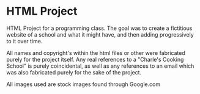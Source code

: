 # HTML Project
HTML Project for a programming class. The goal was to create a fictitious website of a school and what it might have, and then adding progressively to it over time.

All names and copyright's within the html files or other were fabricated purely for the project itself. Any real references to a "Charle's Cooking School" is purely coincidental, as well as any references to an email which was also fabricated purely for the sake of the project.

All images used are stock images found through Google.com
